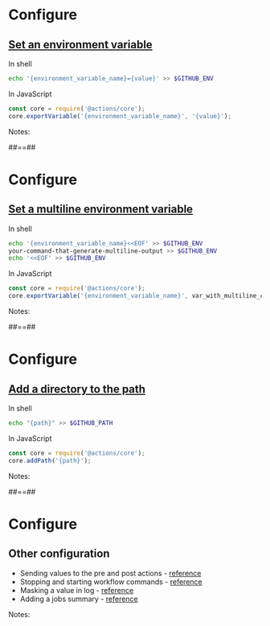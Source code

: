 <!-- .slide: class="with-code" -->

# Configure

## [Set an environment variable](https://docs.github.com/en/actions/using-workflows/workflow-commands-for-github-actions#setting-an-environment-variable)

In shell

```bash
echo '{environment_variable_name}={value}' >> $GITHUB_ENV
```

In JavaScript

```js
const core = require('@actions/core');
core.exportVariable('{environment_variable_name}', '{value}');
```

Notes:

##==##

<!-- .slide: class="with-code" -->

# Configure

## [Set a multiline environment variable](https://docs.github.com/en/actions/using-workflows/workflow-commands-for-github-actions#multiline-strings)

In shell

```bash
echo '{environment_variable_name}<<EOF' >> $GITHUB_ENV
your-command-that-generate-multiline-output >> $GITHUB_ENV
echo '<<EOF' >> $GITHUB_ENV
```

In JavaScript

```js
const core = require('@actions/core');
core.exportVariable('{environment_variable_name}', var_with_multiline_content);
```

Notes:

##==##

<!-- .slide: class="with-code" -->

# Configure

## [Add a directory to the path](https://docs.github.com/en/actions/using-workflows/workflow-commands-for-github-actions#adding-a-system-path)

In shell

```bash
echo "{path}" >> $GITHUB_PATH
```

In JavaScript

```js
const core = require('@actions/core');
core.addPath('{path}');
```

Notes:
 
##==##

# Configure

## Other configuration

- Sending values to the pre and post actions - [reference](https://docs.github.com/en/actions/using-workflows/workflow-commands-for-github-actions#sending-values-to-the-pre-and-post-actions)
- Stopping and starting workflow commands - [reference](https://docs.github.com/en/actions/using-workflows/workflow-commands-for-github-actions#stopping-and-starting-workflow-commands)
- Masking a value in log - [reference](https://docs.github.com/en/actions/writing-workflows/choosing-what-your-workflow-does/workflow-commands-for-github-actions#masking-a-value-in-a-log)
- Adding a jobs summary - [reference](https://docs.github.com/en/actions/writing-workflows/choosing-what-your-workflow-does/workflow-commands-for-github-actions#adding-a-job-summary)

Notes:
